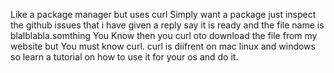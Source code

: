Like a package manager but uses curl Simply want a package just inspect the github issues that i have given a reply say it is ready and the file name is blalblabla.somthing You Know then you curl oto download the file from my website but You must know curl. curl is diifrent on mac linux and windows so learn a tutorial on how to use it for your os and do it.
